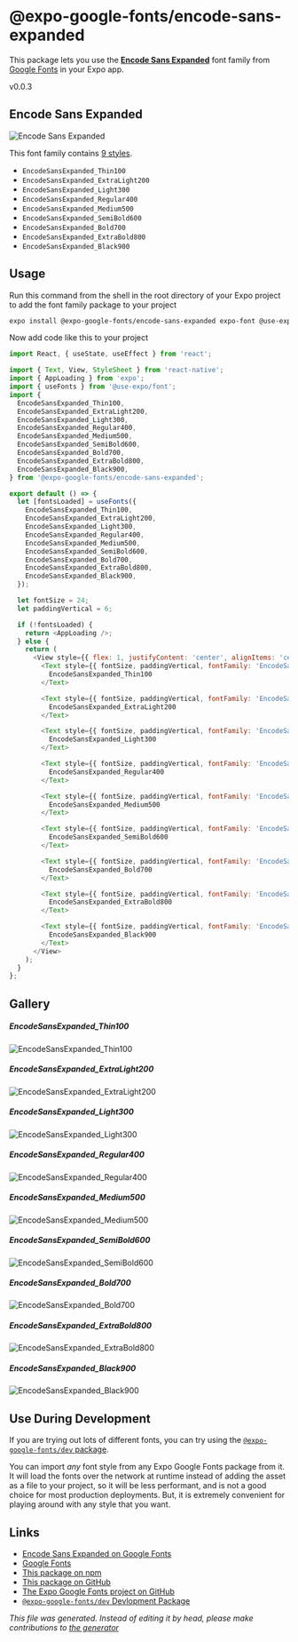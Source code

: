 # @expo-google-fonts/encode-sans-expanded

This package lets you use the [**Encode Sans Expanded**](https://fonts.google.com/specimen/Encode+Sans+Expanded) font family from [Google Fonts](https://fonts.google.com/) in your Expo app.

v0.0.3

## Encode Sans Expanded

![Encode Sans Expanded](./font-family.png)

This font family contains [9 styles](#gallery).

- `EncodeSansExpanded_Thin100`
- `EncodeSansExpanded_ExtraLight200`
- `EncodeSansExpanded_Light300`
- `EncodeSansExpanded_Regular400`
- `EncodeSansExpanded_Medium500`
- `EncodeSansExpanded_SemiBold600`
- `EncodeSansExpanded_Bold700`
- `EncodeSansExpanded_ExtraBold800`
- `EncodeSansExpanded_Black900`

## Usage

Run this command from the shell in the root directory of your Expo project to add the font family package to your project
```sh
expo install @expo-google-fonts/encode-sans-expanded expo-font @use-expo/font
```

Now add code like this to your project
```js
import React, { useState, useEffect } from 'react';

import { Text, View, StyleSheet } from 'react-native';
import { AppLoading } from 'expo';
import { useFonts } from '@use-expo/font';
import {
  EncodeSansExpanded_Thin100,
  EncodeSansExpanded_ExtraLight200,
  EncodeSansExpanded_Light300,
  EncodeSansExpanded_Regular400,
  EncodeSansExpanded_Medium500,
  EncodeSansExpanded_SemiBold600,
  EncodeSansExpanded_Bold700,
  EncodeSansExpanded_ExtraBold800,
  EncodeSansExpanded_Black900,
} from '@expo-google-fonts/encode-sans-expanded';

export default () => {
  let [fontsLoaded] = useFonts({
    EncodeSansExpanded_Thin100,
    EncodeSansExpanded_ExtraLight200,
    EncodeSansExpanded_Light300,
    EncodeSansExpanded_Regular400,
    EncodeSansExpanded_Medium500,
    EncodeSansExpanded_SemiBold600,
    EncodeSansExpanded_Bold700,
    EncodeSansExpanded_ExtraBold800,
    EncodeSansExpanded_Black900,
  });

  let fontSize = 24;
  let paddingVertical = 6;

  if (!fontsLoaded) {
    return <AppLoading />;
  } else {
    return (
      <View style={{ flex: 1, justifyContent: 'center', alignItems: 'center' }}>
        <Text style={{ fontSize, paddingVertical, fontFamily: 'EncodeSansExpanded_Thin100' }}>
          EncodeSansExpanded_Thin100
        </Text>

        <Text style={{ fontSize, paddingVertical, fontFamily: 'EncodeSansExpanded_ExtraLight200' }}>
          EncodeSansExpanded_ExtraLight200
        </Text>

        <Text style={{ fontSize, paddingVertical, fontFamily: 'EncodeSansExpanded_Light300' }}>
          EncodeSansExpanded_Light300
        </Text>

        <Text style={{ fontSize, paddingVertical, fontFamily: 'EncodeSansExpanded_Regular400' }}>
          EncodeSansExpanded_Regular400
        </Text>

        <Text style={{ fontSize, paddingVertical, fontFamily: 'EncodeSansExpanded_Medium500' }}>
          EncodeSansExpanded_Medium500
        </Text>

        <Text style={{ fontSize, paddingVertical, fontFamily: 'EncodeSansExpanded_SemiBold600' }}>
          EncodeSansExpanded_SemiBold600
        </Text>

        <Text style={{ fontSize, paddingVertical, fontFamily: 'EncodeSansExpanded_Bold700' }}>
          EncodeSansExpanded_Bold700
        </Text>

        <Text style={{ fontSize, paddingVertical, fontFamily: 'EncodeSansExpanded_ExtraBold800' }}>
          EncodeSansExpanded_ExtraBold800
        </Text>

        <Text style={{ fontSize, paddingVertical, fontFamily: 'EncodeSansExpanded_Black900' }}>
          EncodeSansExpanded_Black900
        </Text>
      </View>
    );
  }
};

```

## Gallery

##### EncodeSansExpanded_Thin100
![EncodeSansExpanded_Thin100](./380345d9f11a5d51121f04ec7692992b4393552df2a3a7d880f4fee2445141d0.ttf.png)

##### EncodeSansExpanded_ExtraLight200
![EncodeSansExpanded_ExtraLight200](./4a7de0181c2afd610c6c4f4cdd0c1b277e273ce075ebc1aeac436fad20e45419.ttf.png)

##### EncodeSansExpanded_Light300
![EncodeSansExpanded_Light300](./9b50fe9a059788e12206f492db451f122f3ae30e6b8aa5944b51f4fa9b128373.ttf.png)

##### EncodeSansExpanded_Regular400
![EncodeSansExpanded_Regular400](./f2fa9b86d419104b4b7ab7aa2d8507d9998032c843e7127317c103b55c3900c3.ttf.png)

##### EncodeSansExpanded_Medium500
![EncodeSansExpanded_Medium500](./9ec9211a546cbefbb5fdbdca840aa8782bdbfdef2bc24a03e769b5676d869dd1.ttf.png)

##### EncodeSansExpanded_SemiBold600
![EncodeSansExpanded_SemiBold600](./57adaf522bbff1044518d732d894dc3b9619455577129c3806e15c41ab7a0cf0.ttf.png)

##### EncodeSansExpanded_Bold700
![EncodeSansExpanded_Bold700](./4ff65de1f2f27bec57c2af88329ff74b61c90a349cda06d054d87125aa4d4588.ttf.png)

##### EncodeSansExpanded_ExtraBold800
![EncodeSansExpanded_ExtraBold800](./93137f85c3ca94e2b0d5d2501170e4b955208bf20d99d3279a12420033315efe.ttf.png)

##### EncodeSansExpanded_Black900
![EncodeSansExpanded_Black900](./bc58d2db7b8afc49e3bc54a2ffd46ce334497d9361768e992654a18428895228.ttf.png)


## Use During Development

If you are trying out lots of different fonts, you can try using the [`@expo-google-fonts/dev` package](https://www.npmjs.com/package/@expo-google-fonts/dev).

You can import *any* font style from any Expo Google Fonts package from it. It will load the fonts
over the network at runtime instead of adding the asset as a file to your project, so it will be 
less performant, and is not a good choice for most production deployments. But, it is extremely convenient
for playing around with any style that you want.

## Links

- [Encode Sans Expanded on Google Fonts](https://fonts.google.com/specimen/Encode+Sans+Expanded)
- [Google Fonts](https://fonts.google.com/)
- [This package on npm](https://www.npmjs.com/package/@expo-google-fonts/encode-sans-expanded)
- [This package on GitHub](https://github.com/expo/google-fonts/tree/master/font-packages/encode-sans-expanded)
- [The Expo Google Fonts project on GitHub](https://github.com/expo/google-fonts)
- [`@expo-google-fonts/dev` Devlopment Package](https://github.com/expo/google-fonts/tree/master/font-packages/dev)


*This file was generated. Instead of editing it by head, please make contributions to [the generator](https://github.com/expo/google-fonts/tree/master/packages/generator)*
